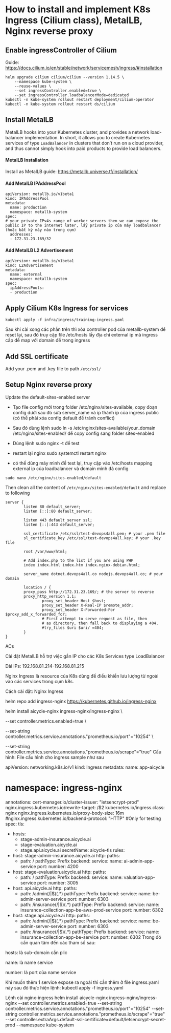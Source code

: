 # How to install and implement K8s Ingress (Cilium class), MetalLB, Nginx reverse proxy

## Enable ingressController of Cilium

Guide: https://docs.cilium.io/en/stable/network/servicemesh/ingress/#installation

```
helm upgrade cilium cilium/cilium --version 1.14.5 \
    --namespace kube-system \
    --reuse-values \
    --set ingressController.enabled=true \
    --set ingressController.loadbalancerMode=dedicated
kubectl -n kube-system rollout restart deployment/cilium-operator
kubectl -n kube-system rollout restart ds/cilium
```

## Install MetalLB

MetalLB hooks into your Kubernetes cluster, and provides a network load-balancer implementation. In short, it allows you to create Kubernetes services of type `LoadBalancer` in clusters that don’t run on a cloud provider, and thus cannot simply hook into paid products to provide load balancers.

#### MetalLB Installation

Install as MetalLB guide: https://metallb.universe.tf/installation/

#### Add MetalLB IPAddressPool

```
apiVersion: metallb.io/v1beta1
kind: IPAddressPool
metadata:
  name: production
  namespace: metallb-system
spec:
# your private IPv4s range of worker servers then we can expose the public IP to the internet later, lấy private ip của máy loadbalancer (hoặc bất kỳ máy nào trong cụm)
  addresses:
  - 172.31.23.169/32
```

#### Add MetalLB L2 Advertisement

```
apiVersion: metallb.io/v1beta1
kind: L2Advertisement
metadata:
  name: external
  namespace: metallb-system
spec:
  ipAddressPools:
  - production
```

## Apply Cilium K8s Ingress for services

```
kubectl apply -f infra/ingress/training-ingress.yaml
```

Sau khi cài xong các phần trên thì xóa controller pod của metallb-system để reset lại, sau đó truy cập file /etc/hosts lấy địa chỉ external ip mà ingress cấp để map với domain để trong ingress

## Add SSL certificate

Add your .pem and .key file to path `/etc/ssl/`

## Setup Nginx reverse proxy

Update the default-sites-enabled server

- Tạo file config mới trong folder /etc/nginx/sites-available, copy đoạn config dưới sau đó sửa server_name và ip thành ip của ingress public (có thể phải xóa config default để tránh conflict)

- Sau đó dùng lệnh sudo ln -s /etc/nginx/sites-available/your_domain /etc/nginx/sites-enabled/ để copy config sang folder sites-enabled

- Dùng lệnh sudo nginx -t để test

- restart lại nginx sudo systemctl restart nginx

- có thể dùng máy mình để test lại, truy cập vào /etc/hosts mapping external ip của loadbalancer và domain mình đã config

```
sudo nano /etc/nginx/sites-enabled/default
```

Then clean all the content of `/etc/nginx/sites-enabled/default` and replace to following

```
server {
        listen 80 default_server;
        listen [::]:80 default_server;

        listen 443 default_server ssl;
        listen [::]:443 default_server;

	    ssl_certificate /etc/ssl/test-devops4all.pem; # your .pem file
	    sl_certificate_key /etc/ssl/test-devops4all.key; # your .key file

        root /var/www/html;

        # Add index.php to the list if you are using PHP
        index index.html index.htm index.nginx-debian.html;

        server_name dotnet.devops4all.co nodejs.devops4all.co; # your domain

        location / {
		proxy_pass http://172.31.23.169/; # the server to reverse
		proxy_http_version 1.1;
                proxy_set_header Host $host;
                proxy_set_header X-Real-IP $remote_addr;
                proxy_set_header X-Forwarded-For $proxy_add_x_forwarded_for;
                # First attempt to serve request as file, then
                # as directory, then fall back to displaying a 404.
                #try_files $uri $uri/ =404;
        }
}
```

ACs

Cài đặt MetalLB hỗ trợ việc gắn IP cho các K8s Services type LoadBalancer

Dải IPs: 192.168.81.214-192.168.81.215

Nginx Ingress là resource của K8s dùng để điều khiển lưu lượng từ ngoài vào các services trong cụm k8s.

Cách cài đặt: Nginx Ingress

helm repo add ingress-nginx https://kubernetes.github.io/ingress-nginx

helm install aicycle-nginx ingress-nginx/ingress-nginx \

--set controller.metrics.enabled=true \

--set-string controller.metrics.service.annotations."prometheus\.io/port"="10254" \

--set-string controller.metrics.service.annotations."prometheus\.io/scrape"="true"
Cấu hình: File cấu hình cho ingress sample như sau

apiVersion: networking.k8s.io/v1
kind: Ingress
metadata:
name: app-aicycle

# namespace: ingress-nginx

annotations:
cert-manager.io/cluster-issuer: "letsencrypt-prod"  
nginx.ingress.kubernetes.io/rewrite-target: /$2
kubernetes.io/ingress.class: nginx
nginx.ingress.kubernetes.io/proxy-body-size: 16m
#nginx.ingress.kubernetes.io/backend-protocol: "HTTP" #Only for testing
spec:
tls:

- hosts:
  - stage-admin-insurance.aicycle.ai
  - stage-evaluation.aicycle.ai
  - stage.api.aicycle.ai
    secretName: aicycle-tls
    rules:
- host: stage-admin-insurance.aicycle.ai
  http:
  paths:
  - path: /
    pathType: Prefix
    backend:
    service:
    name: ai-admin-app-service
    port:
    number: 4200
- host: stage-evaluation.aicycle.ai
  http:
  paths:
  - path: /
    pathType: Prefix
    backend:
    service:
    name: valuation-app-service
    port:
    number: 3005
- host: api.aicycle.ai
  http:
  paths:
  - path: /admin(/|$)(.\*)
    pathType: Prefix
    backend:
    service:
    name: be-admin-server-service
    port:
    number: 6303
  - path: /insurance(/|$)(.\*)
    pathType: Prefix
    backend:
    service:
    name: insurance-collection-app-be-aws-prod-service
    port:
    number: 6302
- host: stage.api.aicycle.ai
  http:
  paths: 
  - path: /admin(/|$)(.*)
    pathType: Prefix
      backend:
        service:
          name: be-admin-server-service
          port:
            number: 6303
  - path: /insurance(/|$)(.\*)
    pathType: Prefix
       backend:
        service:
          name: insurance-collection-app-be-service
          port:
            number: 6302
    Trong đó cần quan tâm đến các tham số sau:

hosts: là sub-domain cần plic

name: là name service

number: là port của name service

Khi muốn thêm 1 service expose ra ngoài thì cần thêm ở file ingress.yaml này sau đó thực hiện lệnh: kubectl apply -f ingress.yaml


Lệnh cài nginx-ingress
helm install aicycle-nginx ingress-nginx/ingress-nginx --set controller.metrics.enabled=true --set-string controller.metrics.service.annotations."prometheus\.io/port"="10254" --set-string controller.metrics.service.annotations."prometheus\.io/scrape"="true" --set controller.extraArgs.default-ssl-certificate=default/letsencrypt-secret-prod --namespace kube-system

